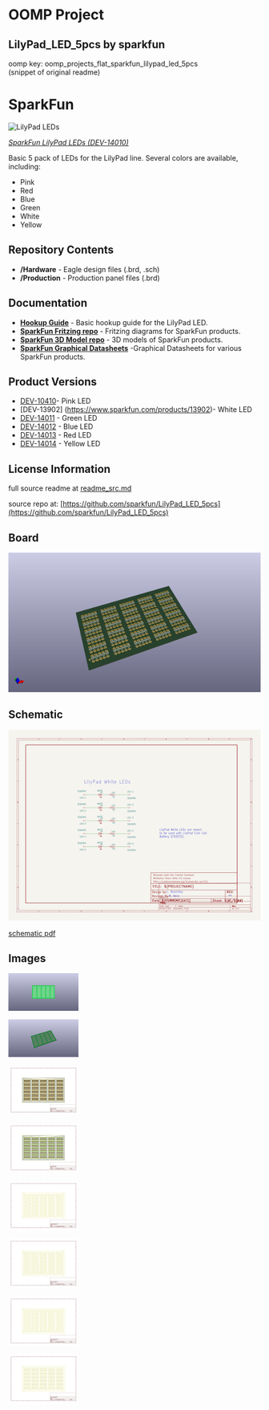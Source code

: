 # OOMP Project  
## LilyPad_LED_5pcs  by sparkfun  
  
oomp key: oomp_projects_flat_sparkfun_lilypad_led_5pcs  
(snippet of original readme)  
  
SparkFun <PRODUCT NAME>  
========================================  
  
![LilyPad LEDs](https://cdn.sparkfun.com//assets/parts/1/1/8/0/3/14010-01.jpg)  
  
[*SparkFun LilyPad LEDs (DEV-14010)*](https://www.sparkfun.com/products/14010)  
  
Basic 5 pack of LEDs for the LilyPad line. Several colors are available, including:  
* Pink  
* Red  
* Blue  
* Green   
* White  
* Yellow  
  
Repository Contents  
-------------------  
   
* **/Hardware** - Eagle design files (.brd, .sch)  
* **/Production** - Production panel files (.brd)  
  
Documentation  
--------------  
* **[Hookup Guide](https://learn.sparkfun.com/tutorials/ldk-experiment-1-lighting-up-a-basic-circuit)** - Basic hookup guide for the LilyPad LED.  
* **[SparkFun Fritzing repo](https://github.com/sparkfun/Fritzing_Parts)** - Fritzing diagrams for SparkFun products.  
* **[SparkFun 3D Model repo](https://github.com/sparkfun/3D_Models)** - 3D models of SparkFun products.   
* **[SparkFun Graphical Datasheets](https://github.com/sparkfun/Graphical_Datasheets)** -Graphical Datasheets for various SparkFun products.  
  
Product Versions  
----------------  
* [DEV-10410](https://www.sparkfun.com/products/14010)- Pink LED  
* [DEV-13902] (https://www.sparkfun.com/products/13902)- White LED  
* [DEV-14011](https://www.sparkfun.com/products/14011) - Green LED  
* [DEV-14012](https://www.sparkfun.com/products/14012) - Blue LED  
* [DEV-14013](https://www.sparkfun.com/products/14013) - Red LED  
* [DEV-14014](https://www.sparkfun.com/products/14014) - Yellow LED  
  
License Information  
-------  
  full source readme at [readme_src.md](readme_src.md)  
  
source repo at: [https://github.com/sparkfun/LilyPad_LED_5pcs](https://github.com/sparkfun/LilyPad_LED_5pcs)  
## Board  
  
[![working_3d.png](working_3d_600.png)](working_3d.png)  
## Schematic  
  
[![working_schematic.png](working_schematic_600.png)](working_schematic.png)  
  
[schematic pdf](working_schematic.pdf)  
## Images  
  
[![working_3D_bottom.png](working_3D_bottom_140.png)](working_3D_bottom.png)  
  
[![working_3D_top.png](working_3D_top_140.png)](working_3D_top.png)  
  
[![working_assembly_page_01.png](working_assembly_page_01_140.png)](working_assembly_page_01.png)  
  
[![working_assembly_page_02.png](working_assembly_page_02_140.png)](working_assembly_page_02.png)  
  
[![working_assembly_page_03.png](working_assembly_page_03_140.png)](working_assembly_page_03.png)  
  
[![working_assembly_page_04.png](working_assembly_page_04_140.png)](working_assembly_page_04.png)  
  
[![working_assembly_page_05.png](working_assembly_page_05_140.png)](working_assembly_page_05.png)  
  
[![working_assembly_page_06.png](working_assembly_page_06_140.png)](working_assembly_page_06.png)  
